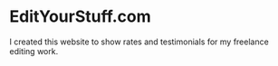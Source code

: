 # EditYourStuff.com

I created this website to show rates and testimonials for my freelance editing work.

